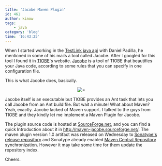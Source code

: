 ```yaml
---
title: 'Jacobe Maven Plugin'
id: 461
author: kinow
tags: 
    - java
category: 'blog'
time: '16:43:25'
---
```

When I started working in the <a title="TestLink java api" href="http://code.google.com/p/testlink-api-java-client/">TestLink java api</a> with Daniel Padilla, he mentioned in some of his mails a tool called Jacobe. After I googled for this tool I found it in <a title="TIOBE" href="http://www.tiobe.com">TIOBE</a>'s website. <a title="TIOBE Jacobe" href="http://www.tiobe.com/index.php/content/products/jacobe/Jacobe.html">Jacobe</a> is a tool of TIOBE that beautifies your Java code, according to some rules that you can specify in one configuration file.

This is what Jacobe does, basically.

<div class='row'>
<div class="ui container" style='text-align: center;'>
<figure>
<a href="{{assets.jacobe_big}}" rel="prettyPhoto" class="thumbnail" title="">
<img class="ui fluid image" src="{{assets.jacobe_big}}" alt="=" />
</a>
<figcaption></figcaption>
</figure>
</div>
</div>

Jacobe itself is an executable but TIOBE provides an Ant task that lets you call Jacobe from an Ant build file. But wait a minute! What about Maven? Yeah, exactly. Jacobe lacked of Maven support. I talked to the guys from TIOBE and they kindly let me implement a Maven Plugin for Jacobe.

The plugin source code is hosted at <a title="maven-jacobe-plugin sf.net" href="https://sourceforge.net/projects/maven-jacobe">SourceForge.net</a>, and you can find a quick Introduction about it in <a title="http://maven-jacobe.sourceforge.net/" href="http://maven-jacobe.sourceforge.net/">http://maven-jacobe.sourceforge.net/</a>. The maven plugin version 1.0 artifact was released on Wednesday to <a title="Sonatype releases repository - TIOBE Jacobe" href="https://oss.sonatype.org/content/repositories/releases/com/tiobe/jacobe/maven-jacobe-plugin/">Sonatype's release repository</a> and Sonatype already enabled <a title="Maven central repo - TIOBE Jacobe" href="http://repo1.maven.org/maven2/com/tiobe/jacobe/maven-jacobe-plugin/">Maven Central Repository</a> synchronization. However it may take some time for them update the repository index.

Cheers.